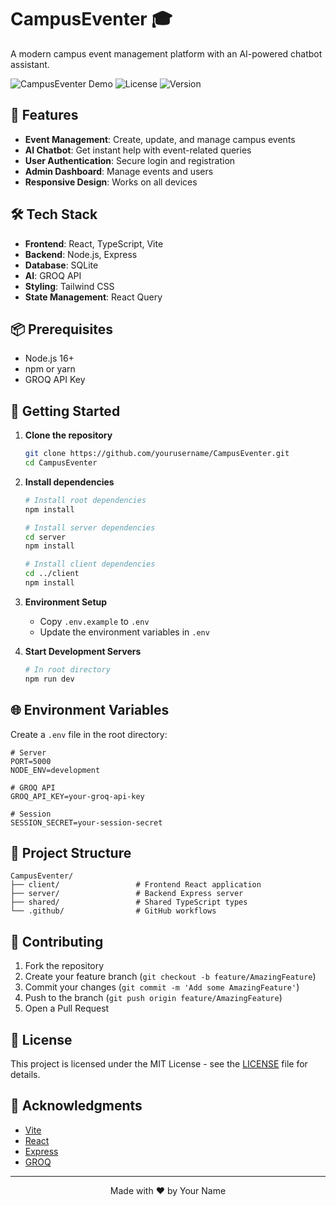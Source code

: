 # CampusEventer 🎓

A modern campus event management platform with an AI-powered chatbot assistant.

![CampusEventer Demo](https://img.shields.io/badge/status-active-success)
![License](https://img.shields.io/badge/license-MIT-blue)
![Version](https://img.shields.io/badge/version-1.0.0-blue)

## 🚀 Features

- **Event Management**: Create, update, and manage campus events
- **AI Chatbot**: Get instant help with event-related queries
- **User Authentication**: Secure login and registration
- **Admin Dashboard**: Manage events and users
- **Responsive Design**: Works on all devices

## 🛠️ Tech Stack

- **Frontend**: React, TypeScript, Vite
- **Backend**: Node.js, Express
- **Database**: SQLite
- **AI**: GROQ API
- **Styling**: Tailwind CSS
- **State Management**: React Query

## 📦 Prerequisites

- Node.js 16+
- npm or yarn
- GROQ API Key

## 🚀 Getting Started

1. **Clone the repository**
   ```bash
   git clone https://github.com/yourusername/CampusEventer.git
   cd CampusEventer
   ```

2. **Install dependencies**
   ```bash
   # Install root dependencies
   npm install
   
   # Install server dependencies
   cd server
   npm install
   
   # Install client dependencies
   cd ../client
   npm install
   ```

3. **Environment Setup**
   - Copy `.env.example` to `.env`
   - Update the environment variables in `.env`

4. **Start Development Servers**
   ```bash
   # In root directory
   npm run dev
   ```

## 🌐 Environment Variables

Create a `.env` file in the root directory:

```env
# Server
PORT=5000
NODE_ENV=development

# GROQ API
GROQ_API_KEY=your-groq-api-key

# Session
SESSION_SECRET=your-session-secret
```

## 📂 Project Structure

```
CampusEventer/
├── client/                 # Frontend React application
├── server/                 # Backend Express server
├── shared/                 # Shared TypeScript types
└── .github/                # GitHub workflows
```

## 🤝 Contributing

1. Fork the repository
2. Create your feature branch (`git checkout -b feature/AmazingFeature`)
3. Commit your changes (`git commit -m 'Add some AmazingFeature'`)
4. Push to the branch (`git push origin feature/AmazingFeature`)
5. Open a Pull Request

## 📄 License

This project is licensed under the MIT License - see the [LICENSE](LICENSE) file for details.

## 🙏 Acknowledgments

- [Vite](https://vitejs.dev/)
- [React](https://reactjs.org/)
- [Express](https://expressjs.com/)
- [GROQ](https://www.groq.com/)

---

<div align="center">
  Made with ❤️ by Your Name
</div>
